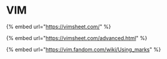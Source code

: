 # VIM

{% embed url="https://vimsheet.com/" %}

{% embed url="https://vimsheet.com/advanced.html" %}

{% embed url="https://vim.fandom.com/wiki/Using_marks" %}
